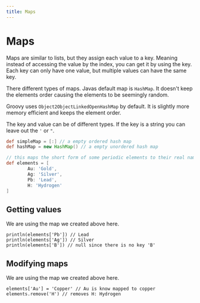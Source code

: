 ```yaml
---
title: Maps
---
```


# Maps

Maps are similar to lists, but they assign each value to a key.
Meaning instead of accessing the value by the index, you can get it by using the key.
Each key can only have one value, but multiple values can have the same key.

There different types of maps. Javas default map is `HashMap`.
It doesn't keep the elements order causing the elements to be seemingly random.

Groovy uses `Object2ObjectLinkedOpenHashMap` by default. It is slightly more memory efficient and keeps the element order.

The key and value can be of different types. If the key is a string you can leave out the `'` or `"`.

```groovy
def simpleMap = [:] // a empty ordered hash map
def hashMap = new HashMap() // a empty unordered hash map

// this maps the short form of some periodic elements to their real name
def elements = [
        Au: 'Gold',
        Ag: 'Silver',
        Pb: 'Lead',
        H: 'Hydrogen'
]
```

## Getting values

We are using the map we created above here.

```groovy:no-line-numbers
println(elements['Pb']) // Lead
println(elements['Ag']) // Silver
println(elements['B']) // null since there is no key 'B'
```

## Modifying maps

We are using the map we created above here.

```groovy:no-line-numbers
elements['Au'] = 'Copper' // Au is know mapped to copper
elements.remove('H') // removes H: Hydrogen
```

